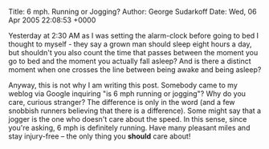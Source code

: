 Title: 6 mph. Running or Jogging?
Author: George Sudarkoff
Date: Wed, 06 Apr 2005 22:08:53 +0000

Yesterday at 2:30 AM as I was setting the alarm-clock before going to bed I thought to myself - they say a grown man should sleep eight hours a day, but shouldn't you also count the time that passes between the moment you go to bed and the moment you actually fall asleep? And is there a distinct moment when one crosses the line between being awake and being asleep?

Anyway, this is not why I am writing this post. Somebody came to my weblog via Google inquiring "is 6 mph running or jogging"? Why do you care, curious stranger? The difference is only in the word (and a few snobbish runners believing that there is a difference). Some might say that a jogger is the one who doesn't care about the speed. In this sense, since you're asking, 6 mph is definitely running. Have many pleasant miles and stay injury-free – the only thing you **should** care about!